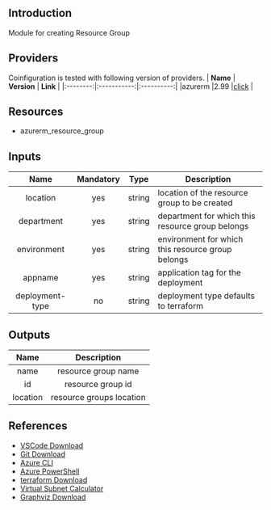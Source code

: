 ## Introduction
Module for creating Resource Group
## Providers
Coinfiguration is tested with following version of providers.
| **Name** | **Version** | **Link** |
|:--------:|:-----------:|:----------:|
|azurerm   |2.99         |[click](https://registry.terraform.io/providers/hashicorp/azurerm) |

## Resources
- azurerm_resource_group

## Inputs
| **Name**      | **Mandatory** | **Type** |           **Description**                          |
|:-------------:|:-------------:|----------|----------------------------------------------------|
|location       |      yes      |  string  |location of the resource group to be created        |
|department     |      yes      |  string  |department for which this resource group belongs    |
|environment    |      yes      |  string  |environment for which this resource group belongs   |
|appname        |      yes      |  string  |application tag for the deployment                  |
|deployment-type|      no       |  string  |deployment type defaults to terraform               |


## Outputs
| **Name** |    **Description**      |
|:--------:|:-----------------------:|
|name      |resource group name      |
|id        |resource group id        |
|location  |resource groups location |

## References
- [VSCode Download](https://code.visualstudio.com/download)
- [Git Download](https://git-scm.com/downloads)
- [Azure CLI](https://docs.microsoft.com/en-us/cli/azure/)
- [Azure PowerShell](https://docs.microsoft.com/en-us/powershell/azure/)
- [terraform Download](https://www.terraform.io/downloads)
- [Virtual Subnet Calculator](https://www.davidc.net/sites/default/subnets/subnets.html)
- [Graphviz Download](https://www.graphviz.org/download/)
